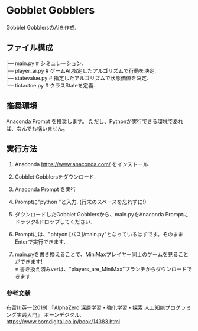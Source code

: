 # Gobblet Gobblers
Gobblet GobblersのAiを作成.

## ファイル構成
├─ main.py       # シミュレーション.  
├─ player_ai.py  # ゲームAI.指定したアルゴリズムで行動を決定.  
├─ statevalue.py # 指定したアルゴリズムで状態価値を決定.  
└─ tictactoe.py  # クラスStateを定義.  

## 推奨環境
Anaconda Prompt を推奨します。
ただし、Pythonが実行できる環境であれば、なんでも構いません。

## 実行方法
1. Anaconda https://www.anaconda.com/ をインストール.
1. Gobblet Gobblersをダウンロード.
1. Anaconda Prompt を実行
1. Promptに"python "と入力. (行末のスペースを忘れずに!)
1. ダウンロードしたGobblet Gobblersから、main.pyをAnaconda Promptにドラック&ドロップしてください.
1. Promptには、"phtyon [パス]/main.py"となっているはずです。そのままEnterで実行できます.

1. main.pyを書き換えることで、MiniMaxプレイヤー同士のゲームを見ることができます!  
※ 書き換え済みverは、"players_are_MiniMax"ブランチからダウンロードできます.

### 参考文献

布留川英一(2019) 『AlphaZero 深層学習・強化学習・探索 人工知能プログラミング実践入門』 ボーンデジタル.  
https://www.borndigital.co.jp/book/14383.html  
